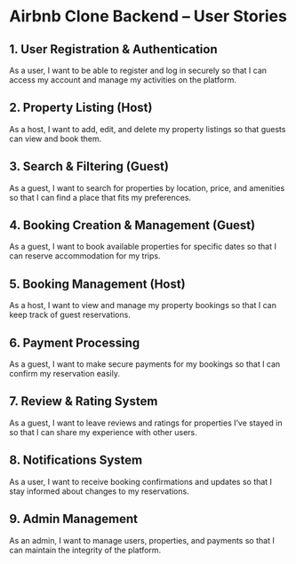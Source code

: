 # Airbnb Clone Backend – User Stories

## 1. User Registration & Authentication
As a user, I want to be able to register and log in securely so that I can access my account and manage my activities on the platform.

## 2. Property Listing (Host)
As a host, I want to add, edit, and delete my property listings so that guests can view and book them.

## 3. Search & Filtering (Guest)
As a guest, I want to search for properties by location, price, and amenities so that I can find a place that fits my preferences.

## 4. Booking Creation & Management (Guest)
As a guest, I want to book available properties for specific dates so that I can reserve accommodation for my trips.

## 5. Booking Management (Host)
As a host, I want to view and manage my property bookings so that I can keep track of guest reservations.

## 6. Payment Processing
As a guest, I want to make secure payments for my bookings so that I can confirm my reservation easily.

## 7. Review & Rating System
As a guest, I want to leave reviews and ratings for properties I’ve stayed in so that I can share my experience with other users.

## 8. Notifications System
As a user, I want to receive booking confirmations and updates so that I stay informed about changes to my reservations.

## 9. Admin Management
As an admin, I want to manage users, properties, and payments so that I can maintain the integrity of the platform.

